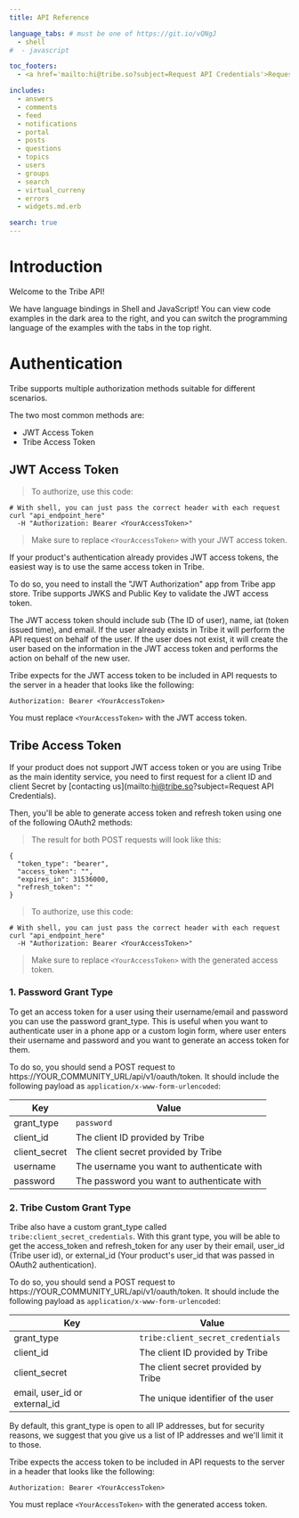 ```yaml
---
title: API Reference

language_tabs: # must be one of https://git.io/vQNgJ
  - shell
#  - javascript

toc_footers:
  - <a href='mailto:hi@tribe.so?subject=Request API Credentials'>Request API Credentials</a>

includes:
  - answers
  - comments
  - feed
  - notifications
  - portal
  - posts
  - questions
  - topics
  - users
  - groups
  - search
  - virtual_curreny
  - errors
  - widgets.md.erb

search: true
---
```


# Introduction

Welcome to the Tribe API!

We have language bindings in Shell and JavaScript! You can view code examples in the dark area to the right, and you can switch the programming language of the examples with the tabs in the top right.

# Authentication

Tribe supports multiple authorization methods suitable for different scenarios.

The two most common methods are:

- JWT Access Token
- Tribe Access Token

## JWT Access Token

> To authorize, use this code:

```shell
# With shell, you can just pass the correct header with each request
curl "api_endpoint_here"
  -H "Authorization: Bearer <YourAccessToken>"
```

<!--
```javascript
const tribe = require("tribe");

let api = tribe.authorize("<YourAccessToken>");
```
-->

> Make sure to replace `<YourAccessToken>` with your JWT access token.

If your product's authentication already provides JWT access tokens, the easiest way is to use the same access token in Tribe.

To do so, you need to install the "JWT Authorization" app from Tribe app store. Tribe supports JWKS and Public Key to validate the JWT access token.

The JWT access token should include sub (The ID of user), name, iat (token issued time), and email. If the user already exists in Tribe it will perform the API request on behalf of the user. If the user does not exist, it will create the user based on the information in the JWT access token and performs the action on behalf of the new user.

Tribe expects for the JWT access token to be included in API requests to the server in a header that looks like the following:

`Authorization: Bearer <YourAccessToken>`

<aside class="notice">
You must replace <code>&lt;YourAccessToken&gt;</code> with the JWT access token.
</aside>

## Tribe Access Token

If your product does not support JWT access token or you are using Tribe as the main identity service, you need to first request for a client ID and client Secret by [contacting us](mailto:hi@tribe.so?subject=Request API Credentials).

Then, you'll be able to generate access token and refresh token using one of the following OAuth2 methods:

> The result for both POST requests will look like this:

```
{
  "token_type": "bearer",
  "access_token": "",
  "expires_in": 31536000,
  "refresh_token": ""
}
```

> To authorize, use this code:

```shell
# With shell, you can just pass the correct header with each request
curl "api_endpoint_here"
  -H "Authorization: Bearer <YourAccessToken>"
```

<!--
```javascript
const tribe = require("tribe");

let api = tribe.authorize("<YourAccessToken>");
```
-->

> Make sure to replace `<YourAccessToken>` with the generated access token.

### 1. Password Grant Type

To get an access token for a user using their username/email and password you can use the password grant_type. This is useful when you want to authenticate user in a phone app or a custom login form, where user enters their username and password and you want to generate an access token for them.

To do so, you should send a POST request to https://YOUR_COMMUNITY_URL/api/v1/oauth/token. It should include the following payload as <code>application/x-www-form-urlencoded</code>:

| Key           | Value                                      |
| ------------- | ------------------------------------------ |
| grant_type    | <code>password</code>                      |
| client_id     | The client ID provided by Tribe            |
| client_secret | The client secret provided by Tribe        |
| username      | The username you want to authenticate with |
| password      | The password you want to authenticate with |

### 2. Tribe Custom Grant Type

Tribe also have a custom grant_type called <code>tribe:client_secret_credentials</code>. With this grant type, you will be able to get the access_token and refresh_token for any user by their email, user_id (Tribe user id), or external_id (Your product's user_id that was passed in OAuth2 authentication).

To do so, you should send a POST request to https://YOUR_COMMUNITY_URL/api/v1/oauth/token. It should include the following payload as <code>application/x-www-form-urlencoded</code>:

| Key                           | Value                                        |
| ----------------------------- | -------------------------------------------- |
| grant_type                    | <code>tribe:client_secret_credentials</code> |
| client_id                     | The client ID provided by Tribe              |
| client_secret                 | The client secret provided by Tribe          |
| email, user_id or external_id | The unique identifier of the user            |

By default, this grant_type is open to all IP addresses, but for security reasons, we suggest that you give us a list of IP addresses and we'll limit it to those.

Tribe expects the access token to be included in API requests to the server in a header that looks like the following:

`Authorization: Bearer <YourAccessToken>`

<aside class="notice">
You must replace <code>&lt;YourAccessToken&gt;</code> with the generated access token.
</aside>
